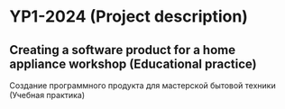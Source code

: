 # YP1-2024 (Project description)
 Creating a software product for a home appliance workshop (Educational practice)
 --------------------------------------------------------------------------------
 Создание программного продукта для мастерской бытовой техники (Учебная практика)
